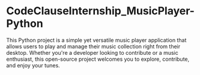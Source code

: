 # CodeClauseInternship_MusicPlayer-Python
This Python project is a simple yet versatile music player application that allows users to play and manage their music collection right from their desktop. Whether you're a developer looking to contribute or a music enthusiast, this open-source project welcomes you to explore, contribute, and enjoy your tunes.
